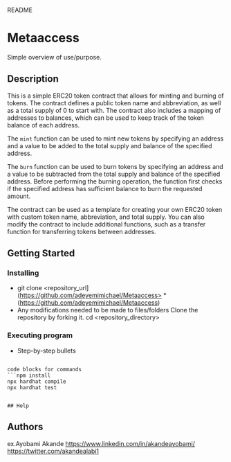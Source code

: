 README

# Metaaccess

Simple overview of use/purpose.

## Description

This is a simple ERC20 token contract that allows for minting and burning of tokens. The contract defines a public token name and abbreviation, as well as a total supply of 0 to start with. 
The contract also includes a mapping of addresses to balances, which can be used to keep track of the token balance of each address.

The `mint` function can be used to mint new tokens by specifying an address and a value to be added to the total supply and balance of the specified address. 

The `burn` function can be used to burn tokens by specifying an address and a value to be subtracted from the total supply and balance of the specified address. Before performing the burning operation, the function first checks if the specified address has sufficient balance to burn the requested amount.

The contract can be used as a template for creating your own ERC20 token with custom token name, abbreviation, and total supply. You can also modify the contract to include additional functions, such as a transfer function for transferring tokens between addresses.

## Getting Started

### Installing
* git clone <repository_url](https://github.com/adeyemimichael/Metaaccess>
*(https://github.com/adeyemimichael/Metaaccess)
* Any modifications needed to be made to files/folders
Clone the repository by forking it.
cd <repository_directory>
### Executing program

* Step-by-step bullets
```

code blocks for commands
```npm install
npx hardhat compile
npx hardhat test


## Help
```

## Authors

ex.Ayobami Akande 
https://www.linkedin.com/in/akandeayobami/
https://twitter.com/akandealabi1



